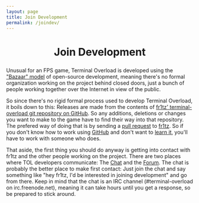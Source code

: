 ```yaml
---
layout: page
title: Join Development
permalink: /joindev/
---
```


<h1 style="width: 100%; text-align: center; margin-bottom: 24px">
Join Development
</h1>

Unusual for an FPS game, Terminal Overload is developed using 
the ["Bazaar" model](http://en.wikipedia.org/wiki/The_Cathedral_and_the_Bazaar) of 
open-source development, meaning there's no formal organization working on the 
project behind closed doors, just a bunch of people working together over the
Internet in view of the public.

So since there's no rigid formal process used to develop Terminal Overload,
it boils down to this: Releases are made from the contents of
[fr1tz' terminal-overload git repository on GitHub](https://github.com/fr1tz/terminal-overload).
So any additions, deletions or changes you want to make to the game have to find their
way into that repository. The prefered way of doing that is by sending a 
[pull request](https://help.github.com/articles/using-pull-requests/) 
to [fr1tz](https://github.com/fr1tz). So if you don't know how to work using 
[GitHub](https://github.com/) and don't want to [learn it](https://help.github.com/categories/bootcamp/),
you'll have to work with someone who does.

That aside, the first thing you should do anyway is getting into contact with fr1tz and the other people
working on the project. There are two places where TOL developers communicate:
The [Chat](/chat) and the
[Forum](/forum).
The chat is probably the better place to make first contact: Just join the chat
and say something like "hey fr1tz, I'd be interested in joining development" and
go from there.
Keep in mind that the chat is an IRC channel (#terminal-overload on irc.freenode.net), 
meaning it can take hours until you get a response, so be prepared to stick around. 
